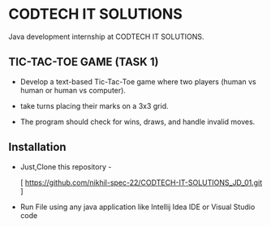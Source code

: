 # CODTECH IT SOLUTIONS

Java development internship at CODTECH IT SOLUTIONS.

## TIC-TAC-TOE GAME (TASK 1)

- Develop a text-based Tic-Tac-Toe game where two players (human vs human or human vs computer).
+ take turns placing their marks on a 3x3 grid.
* The program should check for wins, draws, and handle invalid moves.

## Installation

+ Just,Clone this repository -

    [ https://github.com/nikhil-spec-22/CODTECH-IT-SOLUTIONS_JD_01.git ]

* Run File using any java application like Intellij Idea IDE or Visual Studio code

